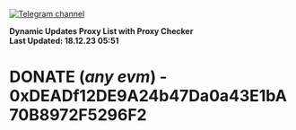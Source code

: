 [![Telegram channel](https://img.shields.io/endpoint?url=https://runkit.io/damiankrawczyk/telegram-badge/branches/master?url=https://t.me/n4z4v0d)](https://t.me/n4z4v0d) 

**Dynamic Updates Proxy List with Proxy Checker**  
**Last Updated: 18.12.23 05:51**

# DONATE (_any evm_) - 0xDEADf12DE9A24b47Da0a43E1bA70B8972F5296F2

